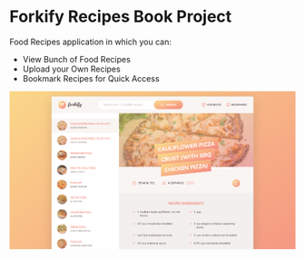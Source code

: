 # Forkify Recipes Book Project

Food Recipes application in which you can:

- View Bunch of Food Recipes
- Upload your Own Recipes
- Bookmark Recipes for Quick Access


![Forkify Img](assets/forkify-project.png)


